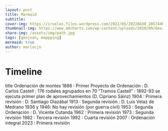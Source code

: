 ```yaml
---
layout: post
title: Marmaid
subtitle: 
cover-img: https://iruelas.files.wordpress.com/2022/05/20220430_2057446536397396045096960.jpg
thumbnail-img: https://www.amcharts.com/wp-content/uploads/2018/09/GeoJSON.png
share-img: /assets/img/path.jpg
tags: [geojson, mappping]
mermaid: true
author: marlucjo
---
```


<script src="https://unpkg.com/mermaid@8.0.0/dist/mermaid.min.js"></script>
  <h1>Timeline</h1>
  <div class="mermaid">
    title Ordenación de montes
          1886 : Primer Proyecto de Ordenación : D. Carlos Castell : 176 rodales agrupados en 70 “Tramos Castell” : 1892-93 se ejecuta primer plan de aprovechamientos (D. Cipriano Sáinz)
          1904 : Primera revisión : D. Santiago Olazábal
          1913 : Segunda revisión : D. Luis Velaz de Medrano
          1936 y 1946: No hay revisión (por guerra civil) 
          1953 : Segunda Ordenación :  D. Vicente Cutanda
          1962 : Primera revisión
          1973 : Segunda revisión
          1982 : Tercera revisión
          1992 : Cuarta revisión
          2007 : Ordenación integral
          2023 : Primera revisión
  </div>    
     
